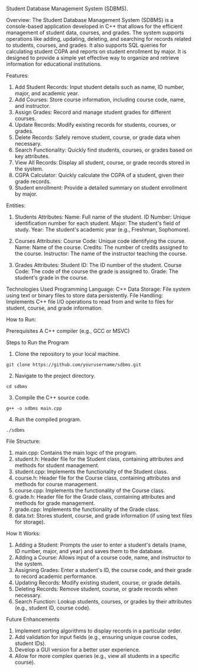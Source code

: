 Student Database Management System (SDBMS).

Overview:
The Student Database Management System (SDBMS) is a console-based application developed in C++ that allows for the efficient management of student data, courses, and grades. 
The system supports operations like adding, updating, deleting, and searching for records related to students, courses, and grades. 
It also supports SQL queries for calculating student CGPA and reports on student enrollment by major.
It is designed to provide a simple yet effective way to organize and retrieve information for educational institutions.

Features:
1. Add Student Records: Input student details such as name, ID number, major, and academic year.
2. Add Courses: Store course information, including course code, name, and instructor.
3. Assign Grades: Record and manage student grades for different courses.
4. Update Records: Modify existing records for students, courses, or grades.
5. Delete Records: Safely remove student, course, or grade data when necessary.
6. Search Functionality: Quickly find students, courses, or grades based on key attributes.
7. View All Records: Display all student, course, or grade records stored in the system.
8. CGPA Calculator: Quickly calculate the CGPA of a student, given their grade records.
9. Student enrollment: Provide a detailed summary on student enrollment by major.

Entities:
1. Students
Attributes:
Name: Full name of the student.
ID Number: Unique identification number for each student.
Major: The student's field of study.
Year: The student's academic year (e.g., Freshman, Sophomore).

2. Courses
Attributes:
Course Code: Unique code identifying the course.
Name: Name of the course.
Credits: The number of credits assigned to the course.
Instructor: The name of the instructor teaching the course.

3. Grades
Attributes:
Student ID: The ID number of the student.
Course Code: The code of the course the grade is assigned to.
Grade: The student's grade in the course.

Technologies Used
Programming Language: C++
Data Storage: File system using text or binary files to store data persistently.
File Handling: Implements C++ file I/O operations to read from and write to files for student, course, and grade information.

How to Run:

Prerequisites
A C++ compiler (e.g., GCC or MSVC)

Steps to Run the Program
1. Clone the repository to your local machine.
```
git clone https://github.com/yourusername/sdbms.git
```
2. Navigate to the project directory.
```
cd sdbms
```
3. Compile the C++ source code.
```
g++ -o sdbms main.cpp
```
4. Run the compiled program.
```
./sdbms
```
File Structure: 
1. main.cpp: Contains the main logic of the program.
2. student.h: Header file for the Student class, containing attributes and methods for student management.
3. student.cpp: Implements the functionality of the Student class.
4. course.h: Header file for the Course class, containing attributes and methods for course management.
5. course.cpp: Implements the functionality of the Course class.
6. grade.h: Header file for the Grade class, containing attributes and methods for grade management.
7. grade.cpp: Implements the functionality of the Grade class.
8. data.txt: Stores student, course, and grade information (if using text files for storage).
   
How It Works:
1. Adding a Student: Prompts the user to enter a student's details (name, ID number, major, and year) and saves them to the database.
2. Adding a Course: Allows input of a course code, name, and instructor to the system.
3. Assigning Grades: Enter a student's ID, the course code, and their grade to record academic performance.
4. Updating Records: Modify existing student, course, or grade details.
5. Deleting Records: Remove student, course, or grade records when necessary.
6. Search Function: Lookup students, courses, or grades by their attributes (e.g., student ID, course code).
   
Future Enhancements
1. Implement sorting algorithms to display records in a particular order.
2. Add validation for input fields (e.g., ensuring unique course codes, student IDs).
3. Develop a GUI version for a better user experience.
4. Allow for more complex queries (e.g., view all students in a specific course).
